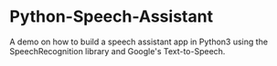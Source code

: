 # Python-Speech-Assistant
 A demo on how to build a speech assistant app in Python3 using the SpeechRecognition library and Google's Text-to-Speech.

